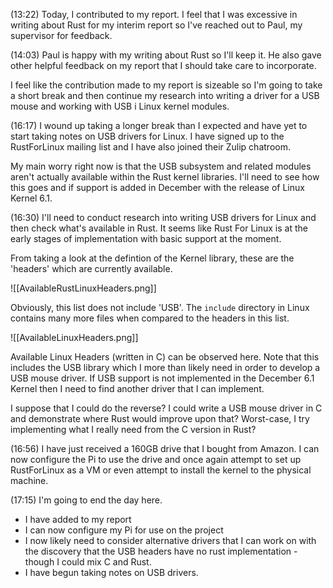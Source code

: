 (13:22)
Today, I contributed to my report. I feel that I was excessive in writing about Rust for my interim report so I've reached out to Paul, my supervisor for feedback.

(14:03)
Paul is happy with my writing about Rust so I'll keep it. He also gave other helpful feedback on my report that I should take care to incorporate.

I feel like the contribution made to my report is sizeable so I'm going to take a short break and then continue my research into writing a driver for a USB mouse and working with USB i Linux kernel modules.

(16:17)
I wound up taking a longer break than I expected and have yet to start taking notes on USB drivers for Linux. I have signed up to the RustForLinux mailing list and I have also joined their Zulip chatroom.

My main worry right now is that the USB subsystem and related modules aren't actually available within the Rust kernel libraries. I'll need to see how this goes and if support is added in December with the release of Linux Kernel 6.1.

(16:30)
I'll need to conduct research into writing USB drivers for Linux and then check what's available in Rust. It seems like Rust For Linux is at the early stages of implementation with basic support at the moment.

From taking a look at the defintion of the Kernel library, these are the 'headers' which are currently available. 

![[AvailableRustLinuxHeaders.png]]

Obviously, this list does not include 'USB'. The `include` directory in Linux contains many more files when compared to the headers in this list. 

![[AvailableLinuxHeaders.png]]

Available Linux Headers (written in C) can be observed here. Note that this includes the USB library which I more than likely need in order to develop a USB mouse driver. If USB support is not implemented in the December 6.1 Kernel then I need to find another driver that I can implement.

I suppose that I could do the reverse? I could write a USB mouse driver in C and demonstrate where Rust would improve upon that? Worst-case, I try implementing what I really need from the C version in Rust? 

(16:56)
I have just received a 160GB drive that I bought from Amazon. I can now configure the Pi to use the drive and once again attempt to set up RustForLinux as a VM or even attempt to install the kernel to the physical machine. 

(17:15)
I'm going to end the day here.

+ I have added to my report
+ I can now configure my Pi for use on the project
+ I now likely need to consider alternative drivers that I can work on with the discovery that the USB headers have no rust implementation - though I could mix C and Rust. 
+ I have begun taking notes on USB drivers.